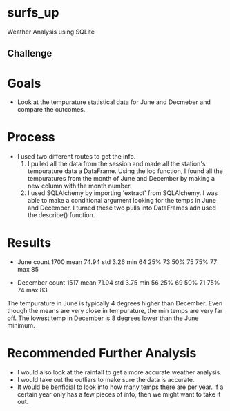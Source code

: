 # surfs_up
Weather Analysis using SQLite

## Challenge
# Goals 
  - Look at the tempurature statistical data for June and Decmeber and compare the outcomes.
  
# Process
  - I used two different routes to get the info.
      1. I pulled all the data from the session and made all the station's tempurature data a DataFrame.  Using the loc function, I found         all the tempuratures from the month of June and December by making a new column with the month number.
      2. I used SQLAlchemy by importing 'extract' from SQLAlchemy.  I was able to make a conditional argument looking for the temps in             June and December.  I turned these two pulls into DataFrames adn used the describe() function.
      
# Results
  - June
      count   1700
      mean    74.94
      std     3.26
      min     64
      25%     73
      50%     75
      75%     77
      max     85
      
  - December
      count   1517
      mean    71.04
      std     3.75
      min     56
      25%     69
      50%     71
      75%     74
      max     83
      
The tempurature in June is typically 4 degrees higher than December. Even though the means are very close in tempurature, the min temps are very far off.  The lowest temp in December is 8 degrees lower than the June minimum. 

# Recommended Further Analysis
  - I would also look at the rainfall to get a more accurate weather analysis.
  - I would take out the outliars to make sure the data is accurate.  
  - It would be benficial to look into how many temps there are per year.  If a certain year only has a few pieces of info, then we might want to take it out.
